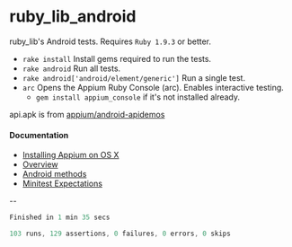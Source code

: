 ruby_lib_android
=====================

ruby_lib's Android tests. Requires `Ruby 1.9.3` or better.

- `rake install` Install gems required to run the tests.
- `rake android` Run all tests.
- `rake android['android/element/generic']` Run a single test.
- `arc` Opens the Appium Ruby Console (arc). Enables interactive testing.
  - `gem install appium_console` if it's not installed already.

api.apk is from [appium/android-apidemos](https://github.com/appium/android-apidemos)

#### Documentation

- [Installing Appium on OS X](https://github.com/appium/ruby_console/blob/master/osx.md)
- [Overview](https://github.com/appium/ruby_lib/blob/master/docs/docs.md) 
- [Android methods](https://github.com/appium/ruby_lib/blob/master/docs/android_docs.md)
- [Minitest Expectations](http://ruby-doc.org/stdlib-1.9.3/libdoc/minitest/spec/rdoc/MiniTest/Expectations.html)

--

```java
Finished in 1 min 35 secs

103 runs, 129 assertions, 0 failures, 0 errors, 0 skips
```

